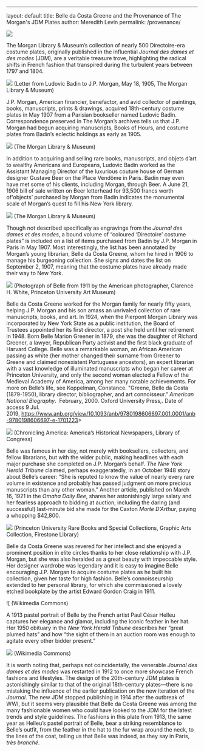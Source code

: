 ---
layout: default
title: Belle da Costa Greene and the Provenance of The Morgan's JDM Plates
author: Meredith Levin
permalink: /provenance/

![](/media/provenance/image1.png)

The Morgan Library & Museum’s collection of nearly 500 Directoire-era
costume plates, originally published in the influential <em>Journal des
dames et des modes</em> (JDM), are a veritable treasure trove, highlighting
the radical shifts in French fashion that transpired during the
turbulent years between 1797 and 1804.

![](/media/provenance/image2.png)
(Letter from Ludovic Badin to J.P. Morgan, May 18, 1905, The Morgan Library & Museum)

J.P. Morgan, American financier, benefactor, and avid collector of
paintings, books, manuscripts, prints & drawings, acquired 18th-century
costume plates in May 1907 from a Parisian bookseller named Ludovic
Badin. Correspondence preserved in The Morgan’s archives tells us that
J.P. Morgan had begun acquiring manuscripts, Books of Hours, and costume
plates from Badin’s eclectic holdings as early as 1905. 

![](/media/provenance/image3.png)
(The Morgan Library & Museum)

In addition to acquiring and selling rare books, manuscripts, and objets
d’art to wealthy Americans and Europeans, Ludovic Badin worked as the
Assistant Managing Director of the luxurious couture house of German
designer Gustave Beer on the Place Vendôme in Paris. Badin may even have
met some of his clients, including Morgan, through Beer. A June 21, 1906 bill
of sale written on Beer letterhead for 93,500 francs worth of'objects’
purchased by Morgan from Badin indicates the monumental scale
of Morgan’s quest to fill his New York library. 

![](/media/provenance/image4.png)
(The Morgan Library & Museum)

Though not described specifically as engravings from the <em>Journal des
dames et des modes</em>, a bound volume of “coloured ‘Directoire’ costume
plates” is included on a list of items purchased from Badin by J.P. Morgan 
in Paris in May 1907. Most interestingly, the list has been
annotated by Morgan’s young librarian, Belle da Costa Greene, whom he
hired in 1906 to manage his burgeoning collection. She signs and dates
the list on September 2, 1907, meaning that the costume plates have
already made their way to New York.

![](/media/provenance/image5.png)
(Photograph of Belle from 1911 by the American photographer, Clarence H.
White, Princeton University Art Museum)

Belle da Costa Greene worked for the Morgan family for nearly fifty
years, helping J.P. Morgan and his son amass an unrivaled collection of
rare manuscripts, books, and art. In 1924, when the Pierpont Morgan
Library was incorporated by New York State as a public institution, the
Board of Trustees appointed her its first director, a post she held
until her retirement in 1948. Born Belle Marion Greener in 1879, she was
the daughter of Richard Greener, a lawyer, Republican Party activist and
the first black graduate of Harvard College. Belle was a remarkable
woman, an African American passing as white (her mother changed their
surname from Greener to Greene and claimed nonexistent Portuguese
ancestors), an expert librarian with a vast knowledge of illuminated
manuscripts who began her career at Princeton University, and only the
second woman elected a Fellow of the Medieval Academy of America, among
her many notable achievements. For more on Belle’s life, see Koppelman,
Constance. "Greene, Belle da Costa (1879-1950), library director,
bibliographer, and art connoisseur." *American National
Biography*.  February, 2000. Oxford University Press,. Date of access 9
Jul.
2019, https://www.anb.org/view/10.1093/anb/9780198606697.001.0001/anb-9780198606697-e-1701223&gt;

![](/media/provenance/image6.png)
(Chronicling America:
America’s Historical Newspapers, Library of Congress)

Belle was famous in her day, not merely with booksellers, collectors,
and fellow librarians, but with the wider public, making headlines with
each major purchase she completed on J.P. Morgan’s behalf. *The New York
Herald Tribune* claimed, perhaps exaggeratedly, in an October 1948 story
about Belle’s career: “She is reputed to know the value of nearly every
rare volume in existence and probably has passed judgment on more
precious manuscripts than any other woman.” Another article, published
on March 16, 1921 in the *Omaha Daily Bee*, shares her astonishingly
large salary and her fearless approach to bidding at auction, including
the daring (and successful) last-minute bid she made for the Caxton
*Morte D’Arthur*, paying a whopping \$42,800. 

![](/media/provenance/image7.png)
(Princeton University Rare Books and Special Collections,
Graphic Arts Collection, Firestone Library)

Belle da Costa Greene was revered for her intellect and she enjoyed a
prominent position in elite circles thanks to her close relationship
with J.P. Morgan, but she was also heralded as a great beauty with
impeccable style. Her designer wardrobe was legendary and it is easy to
imagine Belle encouraging J.P. Morgan to acquire costume plates as he
built his collection, given her taste for high fashion. Belle’s
connoisseurship extended to her personal library, for which she
commissioned a lovely etched bookplate by the artist Edward Gordon Craig
in 1911.

![[](/media/provenance/image8.jpeg)
(Wikimedia Commons)

A 1913 pastel portrait of Belle by the French artist Paul César Helleu
captures her elegance and glamor, including the iconic feather in her hat. Her
1950 obituary in the *New York Herald Tribune* describes her “great
plumed hats” and how “the sight of them in an auction room was enough to
agitate every other bidder present.”  

![](/media/provenance/image9.png)
(Wikimedia Commons)

It is worth noting that, perhaps
not coincidentally, the venerable *Journal des dames et des modes* was
restarted in 1912 to once more showcase French fashions and
lifestyles. The design of the 20th-century JDM plates is astonishingly similar to
that of the original 18th-century plates—there is no mistaking the
influence of the earlier publication on the new iteration of the
<em>Journal</em>. The new JDM stopped publishing in 1914 after the outbreak of
WWI, but it seems very plausible that Belle da Costa Greene was among the
many fashionable women who could have looked to the JDM for the latest
trends and style guidelines. The fashions in this plate from 1913, the same year as
Helleu’s pastel portrait of Belle, bear a striking resemblance to Belle’s
outfit, from the feather in the hat to the fur wrap around the neck, to
the lines of the coat, telling us that Belle was indeed, as they say in
Paris, <em>très branché</em>. 






